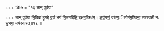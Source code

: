 +++
title = "१६ तान् पूर्वया"

+++
तान् पूर्व॑या नि॒विदा॑ हूमहे व॒यं भगं॑ मि॒त्रमदि॑तिं॒ दक्ष॑म॒स्रिध॑म्। अ॒र्य॒मणं॒ वरु॑ण॒ँ सोम॑म॒श्विना॒ सर॑स्वती नः सु॒भगा॒ मय॑स्करत्॥१६ ॥